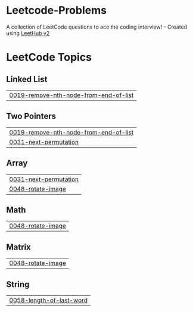 # Leetcode-Problems
A collection of LeetCode questions to ace the coding interview! - Created using [LeetHub v2](https://github.com/arunbhardwaj/LeetHub-2.0)

<!---LeetCode Topics Start-->
# LeetCode Topics
## Linked List
|  |
| ------- |
| [0019-remove-nth-node-from-end-of-list](https://github.com/RajamdGamer/Leetcode-Problems/tree/master/0019-remove-nth-node-from-end-of-list) |
## Two Pointers
|  |
| ------- |
| [0019-remove-nth-node-from-end-of-list](https://github.com/RajamdGamer/Leetcode-Problems/tree/master/0019-remove-nth-node-from-end-of-list) |
| [0031-next-permutation](https://github.com/RajamdGamer/Leetcode-Problems/tree/master/0031-next-permutation) |
## Array
|  |
| ------- |
| [0031-next-permutation](https://github.com/RajamdGamer/Leetcode-Problems/tree/master/0031-next-permutation) |
| [0048-rotate-image](https://github.com/RajamdGamer/Leetcode-Problems/tree/master/0048-rotate-image) |
## Math
|  |
| ------- |
| [0048-rotate-image](https://github.com/RajamdGamer/Leetcode-Problems/tree/master/0048-rotate-image) |
## Matrix
|  |
| ------- |
| [0048-rotate-image](https://github.com/RajamdGamer/Leetcode-Problems/tree/master/0048-rotate-image) |
## String
|  |
| ------- |
| [0058-length-of-last-word](https://github.com/RajamdGamer/Leetcode-Problems/tree/master/0058-length-of-last-word) |
<!---LeetCode Topics End-->